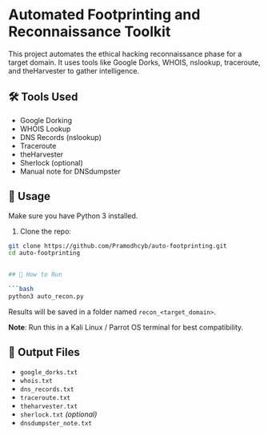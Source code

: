 # Automated Footprinting and Reconnaissance Toolkit

This project automates the ethical hacking reconnaissance phase for a target domain. It uses tools like Google Dorks, WHOIS, nslookup, traceroute, and theHarvester to gather intelligence.

## 🛠 Tools Used

- Google Dorking
- WHOIS Lookup
- DNS Records (nslookup)
- Traceroute
- theHarvester
- Sherlock (optional)
- Manual note for DNSdumpster

## 🚀 Usage

Make sure you have Python 3 installed.

1. Clone the repo:
```bash
git clone https://github.com/Pramodhcyb/auto-footprinting.git
cd auto-footprinting


## 🔧 How to Run

```bash
python3 auto_recon.py
```

Results will be saved in a folder named `recon_<target_domain>`.

**Note**: Run this in a Kali Linux / Parrot OS terminal for best compatibility.

## 📁 Output Files

- `google_dorks.txt`
- `whois.txt`
- `dns_records.txt`
- `traceroute.txt`
- `theharvester.txt`
- `sherlock.txt` *(optional)*
- `dnsdumpster_note.txt`



